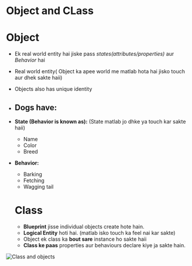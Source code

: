 # Object and CLass

# Object

- Ek real world entity hai jiske pass *states(attributes/properties)* aur *Behavior* hai
- Real world entity( Object ka apee world me matlab hota hai jisko touch aur dhek sakte haii)
- Objects  also has unique identity
- ## Dogs have:  

- **State (Behavior is known as):**  (State matlab jo dhke ya touch kar sakte haii)
  - Name  
  - Color  
  - Breed   

- **Behavior:**  
  - Barking  
  - Fetching  
  - Wagging tail
 
  # Class  
  - **Blueprint** jisse individual objects create hote hain.  
  - **Logical Entity** hoti hai.  (matlab isko touch ka feel nai kar sakte)
  -  Object ek class ka **bout sare** instance ho sakte haii  
  - **Class ke paas** properties aur behaviours declare kiye ja sakte hain.  


![Class and objects ](https://github.com/user-attachments/assets/645eeae2-217c-48da-bf0f-e51dda7f2011)

